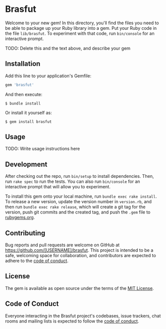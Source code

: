 # Brasfut

Welcome to your new gem! In this directory, you'll find the files you need to be able to package up your Ruby library into a gem. Put your Ruby code in the file `lib/brasfut`. To experiment with that code, run `bin/console` for an interactive prompt.

TODO: Delete this and the text above, and describe your gem

## Installation

Add this line to your application's Gemfile:

```ruby
gem 'brasfut'
```

And then execute:

    $ bundle install

Or install it yourself as:

    $ gem install brasfut

## Usage

TODO: Write usage instructions here

## Development

After checking out the repo, run `bin/setup` to install dependencies. Then, run `rake spec` to run the tests. You can also run `bin/console` for an interactive prompt that will allow you to experiment.

To install this gem onto your local machine, run `bundle exec rake install`. To release a new version, update the version number in `version.rb`, and then run `bundle exec rake release`, which will create a git tag for the version, push git commits and the created tag, and push the `.gem` file to [rubygems.org](https://rubygems.org).

## Contributing

Bug reports and pull requests are welcome on GitHub at https://github.com/[USERNAME]/brasfut. This project is intended to be a safe, welcoming space for collaboration, and contributors are expected to adhere to the [code of conduct](https://github.com/[USERNAME]/brasfut/blob/main/CODE_OF_CONDUCT.md).

## License

The gem is available as open source under the terms of the [MIT License](https://opensource.org/licenses/MIT).

## Code of Conduct

Everyone interacting in the Brasfut project's codebases, issue trackers, chat rooms and mailing lists is expected to follow the [code of conduct](https://github.com/[USERNAME]/brasfut/blob/main/CODE_OF_CONDUCT.md).
